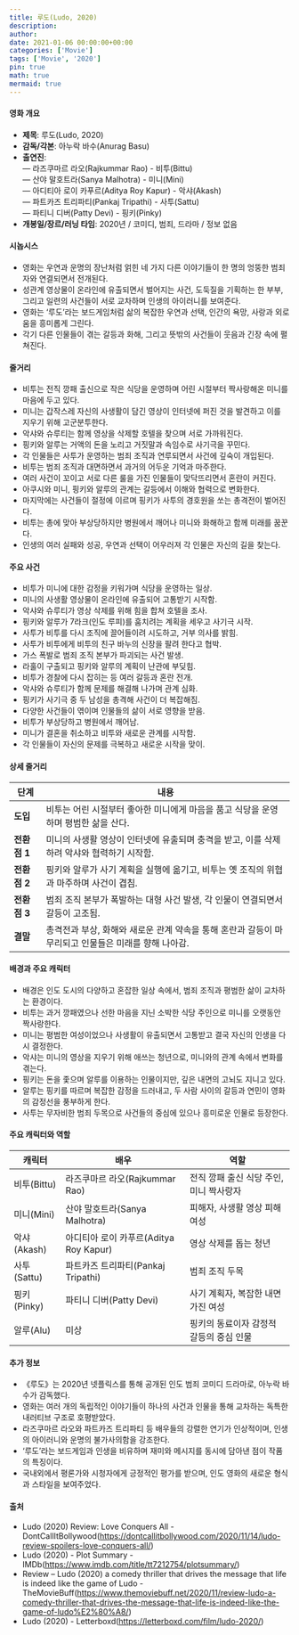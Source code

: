 ```yaml
---
title: 루도(Ludo, 2020)
description: 
author: 
date: 2021-01-06 00:00:00+00:00
categories: ['Movie']
tags: ['Movie', '2020']
pin: true
math: true
mermaid: true
---
```

#### 영화 개요

- **제목**: 루도(Ludo, 2020)  
- **감독/각본**: 아누락 바수(Anurag Basu)  
- **출연진**:  
  — 라즈쿠마르 라오(Rajkummar Rao) - 비투(Bittu)  
  — 산야 말호트라(Sanya Malhotra) - 미니(Mini)  
  — 아디티아 로이 카푸르(Aditya Roy Kapur) - 악샤(Akash)  
  — 파트카즈 트리파티(Pankaj Tripathi) - 사투(Sattu)  
  — 파티니 디버(Patty Devi) - 핑키(Pinky)  
- **개봉일/장르/러닝 타임**: 2020년 / 코미디, 범죄, 드라마 / 정보 없음  

#### 시놉시스

- 영화는 우연과 운명의 장난처럼 얽힌 네 가지 다른 이야기들이 한 명의 엉뚱한 범죄자와 연결되면서 전개된다.  
- 성관계 영상물이 온라인에 유출되면서 벌어지는 사건, 도둑질을 기획하는 한 부부, 그리고 일련의 사건들이 서로 교차하며 인생의 아이러니를 보여준다.  
- 영화는 ‘루도’라는 보드게임처럼 삶의 복잡한 우연과 선택, 인간의 욕망, 사랑과 외로움을 흥미롭게 그린다.  
- 각기 다른 인물들이 겪는 갈등과 화해, 그리고 뜻밖의 사건들이 웃음과 긴장 속에 펼쳐진다.  

#### 줄거리

- 비투는 전직 깡패 출신으로 작은 식당을 운영하며 어린 시절부터 짝사랑해온 미니를 마음에 두고 있다.  
- 미니는 갑작스레 자신의 사생활이 담긴 영상이 인터넷에 퍼진 것을 발견하고 이를 지우기 위해 고군분투한다.  
- 악샤와 슈루티는 함께 영상을 삭제할 호텔을 찾으며 서로 가까워진다.  
- 핑키와 알루는 거액의 돈을 노리고 거짓말과 속임수로 사기극을 꾸민다.  
- 각 인물들은 사투가 운영하는 범죄 조직과 연루되면서 사건에 깊숙이 개입된다.  
- 비투는 범죄 조직과 대면하면서 과거의 어두운 기억과 마주한다.  
- 여러 사건이 꼬이고 서로 다른 룰을 가진 인물들이 맞닥뜨리면서 혼란이 커진다.  
- 아쿠시와 미니, 핑키와 알루의 관계는 갈등에서 이해와 협력으로 변화한다.  
- 마지막에는 사건들이 절정에 이르며 핑키가 사투의 경호원을 쏘는 총격전이 벌어진다.  
- 비투는 총에 맞아 부상당하지만 병원에서 깨어나 미니와 화해하고 함께 미래를 꿈꾼다.  
- 인생의 여러 실패와 성공, 우연과 선택이 어우러져 각 인물은 자신의 길을 찾는다.  

#### 주요 사건

- 비투가 미니에 대한 감정을 키워가며 식당을 운영하는 일상.  
- 미니의 사생활 영상물이 온라인에 유출되어 고통받기 시작함.  
- 악샤와 슈루티가 영상 삭제를 위해 힘을 합쳐 호텔을 조사.  
- 핑키와 알루가 7라크(인도 루피)를 훔치려는 계획을 세우고 사기극 시작.  
- 사투가 비투를 다시 조직에 끌어들이려 시도하고, 거부 의사를 밝힘.  
- 사투가 비투에게 비투의 친구 바누의 신장을 팔려 한다고 협박.  
- 가스 폭발로 범죄 조직 본부가 파괴되는 사건 발생.  
- 라훌이 구출되고 핑키와 알루의 계획이 난관에 부딪힘.  
- 비투가 경찰에 다시 잡히는 등 여러 갈등과 혼란 전개.  
- 악샤와 슈루티가 함께 문제를 해결해 나가며 관계 심화.  
- 핑키가 사기극 중 두 남성을 총격해 사건이 더 복잡해짐.  
- 다양한 사건들이 엮이며 인물들의 삶이 서로 영향을 받음.  
- 비투가 부상당하고 병원에서 깨어남.  
- 미니가 결혼을 취소하고 비투와 새로운 관계를 시작함.  
- 각 인물들이 자신의 문제를 극복하고 새로운 시작을 맞이.  

#### 상세 줄거리

| **단계**   | **내용**                                                                                       |
|------------|------------------------------------------------------------------------------------------------|
| **도입**   | 비투는 어린 시절부터 좋아한 미니에게 마음을 품고 식당을 운영하며 평범한 삶을 산다.           |
| **전환점 1** | 미니의 사생활 영상이 인터넷에 유출되며 충격을 받고, 이를 삭제하려 악샤와 협력하기 시작함.     |
| **전환점 2** | 핑키와 알루가 사기 계획을 실행에 옮기고, 비투는 옛 조직의 위협과 마주하며 사건이 겹침.       |
| **전환점 3** | 범죄 조직 본부가 폭발하는 대형 사건 발생, 각 인물이 연결되면서 갈등이 고조됨.                |
| **결말**   | 총격전과 부상, 화해와 새로운 관계 약속을 통해 혼란과 갈등이 마무리되고 인물들은 미래를 향해 나아감. |

#### 배경과 주요 캐릭터

- 배경은 인도 도시의 다양하고 혼잡한 일상 속에서, 범죄 조직과 평범한 삶이 교차하는 환경이다.  
- 비투는 과거 깡패였으나 선한 마음을 지닌 소박한 식당 주인으로 미니를 오랫동안 짝사랑한다.  
- 미니는 평범한 여성이었으나 사생활이 유출되면서 고통받고 결국 자신의 인생을 다시 결정한다.  
- 악샤는 미니의 영상을 지우기 위해 애쓰는 청년으로, 미니와의 관계 속에서 변화를 겪는다.  
- 핑키는 돈을 좇으며 알루를 이용하는 인물이지만, 깊은 내면의 고뇌도 지니고 있다.  
- 알루는 핑키를 따르며 복잡한 감정을 드러내고, 두 사람 사이의 갈등과 연민이 영화의 감정선을 풍부하게 한다.  
- 사투는 무자비한 범죄 두목으로 사건들의 중심에 있으나 흥미로운 인물로 등장한다.  

#### 주요 캐릭터와 역할

| **캐릭터** | **배우**               | **역할**              |
|------------|------------------------|-----------------------|
| 비투(Bittu)     | 라즈쿠마르 라오(Rajkummar Rao)  | 전직 깡패 출신 식당 주인, 미니 짝사랑자  |
| 미니(Mini)     | 산야 말호트라(Sanya Malhotra)   | 피해자, 사생활 영상 피해 여성           |
| 악샤(Akash)    | 아디티아 로이 카푸르(Aditya Roy Kapur) | 영상 삭제를 돕는 청년                   |
| 사투(Sattu)    | 파트카즈 트리파티(Pankaj Tripathi)      | 범죄 조직 두목                        |
| 핑키(Pinky)   | 파티니 디버(Patty Devi)         | 사기 계획자, 복잡한 내면 가진 여성      |
| 알루(Alu)     | 미상                      | 핑키의 동료이자 감정적 갈등의 중심 인물  |

#### 추가 정보

- 《루도》는 2020년 넷플릭스를 통해 공개된 인도 범죄 코미디 드라마로, 아누락 바수가 감독했다.  
- 영화는 여러 개의 독립적인 이야기들이 하나의 사건과 인물을 통해 교차하는 독특한 내러티브 구조로 호평받았다.  
- 라즈쿠마르 라오와 파트카즈 트리파티 등 배우들의 강렬한 연기가 인상적이며, 인생의 아이러니와 운명의 불가사의함을 강조한다.  
- ‘루도’라는 보드게임과 인생을 비유하며 재미와 메시지를 동시에 담아낸 점이 작품의 특징이다.  
- 국내외에서 평론가와 시청자에게 긍정적인 평가를 받으며, 인도 영화의 새로운 형식과 스타일을 보여주었다.  

#### 출처

- Ludo (2020) Review: Love Conquers All - DontCallItBollywood(https://dontcallitbollywood.com/2020/11/14/ludo-review-spoilers-love-conquers-all/)  
- Ludo (2020) - Plot Summary - IMDb(https://www.imdb.com/title/tt7212754/plotsummary/)  
- Review – Ludo (2020) a comedy thriller that drives the message that life is indeed like the game of Ludo - TheMovieBuff(https://www.themoviebuff.net/2020/11/review-ludo-a-comedy-thriller-that-drives-the-message-that-life-is-indeed-like-the-game-of-ludo%E2%80%A8/)  
- Ludo (2020) - Letterboxd(https://letterboxd.com/film/ludo-2020/)
